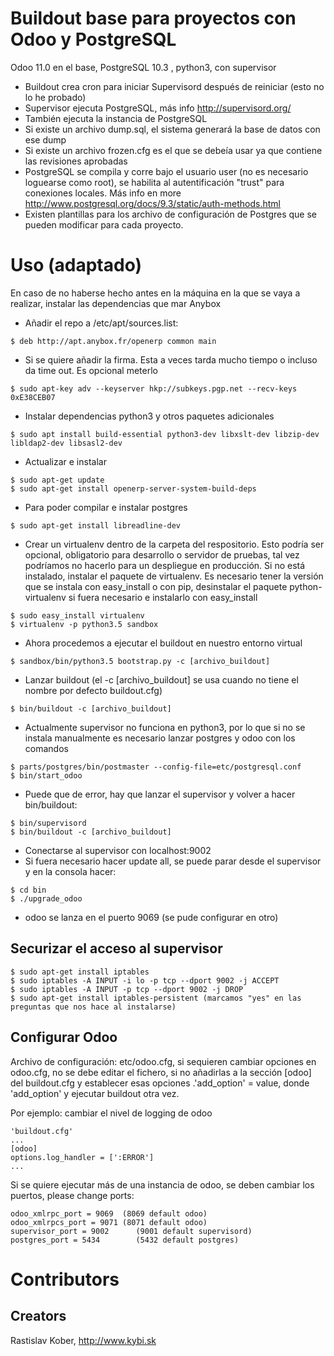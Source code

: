 # Buildout base para proyectos con Odoo y PostgreSQL
Odoo 11.0 en el base, PostgreSQL 10.3 , python3, con supervisor
- Buildout crea cron para iniciar Supervisord después de reiniciar (esto no lo he probado)
- Supervisor ejecuta PostgreSQL, más info http://supervisord.org/
- También ejecuta la instancia de PostgreSQL
- Si existe un archivo dump.sql, el sistema generará la base de datos con ese dump
- Si existe  un archivo frozen.cfg es el que se debeía usar ya que contiene las revisiones aprobadas
- PostgreSQL se compila y corre bajo el usuario user (no es necesario loguearse como root), se habilita al autentificación "trust" para conexiones locales. Más info en more http://www.postgresql.org/docs/9.3/static/auth-methods.html
- Existen plantillas para los archivo de configuración de Postgres que se pueden modificar para cada proyecto.


# Uso (adaptado)
En caso de no haberse hecho antes en la máquina en la que se vaya a realizar, instalar las dependencias que mar Anybox
- Añadir el repo a /etc/apt/sources.list:
```
$ deb http://apt.anybox.fr/openerp common main
```
- Si se quiere añadir la firma. Esta a veces tarda mucho tiempo o incluso da time out. Es opcional meterlo
```
$ sudo apt-key adv --keyserver hkp://subkeys.pgp.net --recv-keys 0xE38CEB07
```
- Instalar dependencias python3 y otros paquetes adicionales
```
$ sudo apt install build-essential python3-dev libxslt-dev libzip-dev libldap2-dev libsasl2-dev
```
- Actualizar e instalar
```
$ sudo apt-get update
$ sudo apt-get install openerp-server-system-build-deps
```
- Para poder compilar e instalar postgres
```
$ sudo apt-get install libreadline-dev
```
- Crear un virtualenv dentro de la carpeta del respositorio. Esto podría ser opcional, obligatorio para desarrollo o servidor de pruebas, tal vez podríamos no hacerlo para un despliegue en producción. Si no está instalado, instalar el paquete de virtualenv. Es necesario tener la versión que se instala con easy_install o con pip, desinstalar el paquete python-virtualenv si fuera necesario e instalarlo con easy_install
```
$ sudo easy_install virtualenv
$ virtualenv -p python3.5 sandbox
```
- Ahora procedemos a ejecutar el buildout en nuestro entorno virtual
```
$ sandbox/bin/python3.5 bootstrap.py -c [archivo_buildout]
```
- Lanzar buildout (el -c [archivo_buildout] se usa cuando no tiene el nombre por defecto buildout.cfg)
```
$ bin/buildout -c [archivo_buildout]
```
- Actualmente supervisor no funciona en python3, por lo que si no se instala manualmente es necesario lanzar postgres y odoo con los comandos
```
$ parts/postgres/bin/postmaster --config-file=etc/postgresql.conf
$ bin/start_odoo
```

- Puede que de error, hay que lanzar el supervisor y volver a hacer bin/buildout:
```
$ bin/supervisord
$ bin/buildout -c [archivo_buildout]
```
- Conectarse al supervisor con localhost:9002
- Si fuera necesario hacer update all, se puede parar desde el supervisor y en la consola hacer:
```
$ cd bin
$ ./upgrade_odoo
```
- odoo se lanza en el puerto 9069 (se pude configurar en otro)

## Securizar el acceso al supervisor
```
$ sudo apt-get install iptables
$ sudo iptables -A INPUT -i lo -p tcp --dport 9002 -j ACCEPT
$ sudo iptables -A INPUT -p tcp --dport 9002 -j DROP
$ sudo apt-get install iptables-persistent (marcamos "yes" en las preguntas que nos hace al instalarse)
```

## Configurar Odoo
Archivo de configuración: etc/odoo.cfg, si sequieren cambiar opciones en  odoo.cfg, no se debe editar el fichero,
si no añadirlas a la sección [odoo] del buildout.cfg
y establecer esas opciones .'add_option' = value, donde 'add_option'  y ejecutar buildout otra vez.

Por ejemplo: cambiar el nivel de logging de odoo
```
'buildout.cfg'
...
[odoo]
options.log_handler = [':ERROR']
...
```

Si se quiere ejecutar más de una instancia de odoo, se deben cambiar los puertos,
please change ports:
```
odoo_xmlrpc_port = 9069  (8069 default odoo)
odoo_xmlrpcs_port = 9071 (8071 default odoo)
supervisor_port = 9002      (9001 default supervisord)
postgres_port = 5434        (5432 default postgres)
```

# Contributors

## Creators

Rastislav Kober, http://www.kybi.sk
